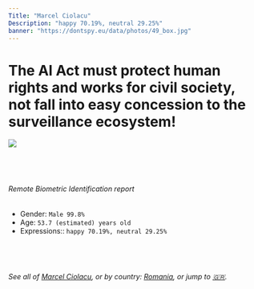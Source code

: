 ```yaml
---
Title: "Marcel Ciolacu"
Description: "happy 70.19%, neutral 29.25%"
banner: "https://dontspy.eu/data/photos/49_box.jpg"
---
```


# The AI Act must protect human rights and works for civil society, not fall into easy concession to the surveillance ecosystem!

<link rel="stylesheet" type="text/css" href="/css/blog.css" />

<div class="is-fake" hidden>

_This is a **fake picture**_, we collect these anyway [because the AI Act](why-deepfake) negotiation moves in a way that would create more mess in our lives! for a longer explanation, read [The Dual Threat: How Losing the Biometric Battle Fuels Deepfake Proliferation](/blog/the-dual-threat-how-losing-the-biometric-battle-fuels-deepfake-proliferation/)

</div>

<!-- <img src="https://dontspy.eu/data/photos/54_box.jpg" /> -->
<img src="https://dontspy.eu/data/photos/49_box.jpg" />

## <br>

###### Remote Biometric Identification report

* <span class="label">Gender:</span> `Male 99.8%`
* <span class="label">Age:</span> `53.7 (estimated) years old`
* <span class="label">Expressions::</span> `happy 70.19%, neutral 29.25%`

## <br>

###### See all of [Marcel Ciolacu](/policymaker#Marcel%20Ciolacu), or by country: [Romania](/country#Romania), or jump to [🇬🇷](/x/66).

## <br>